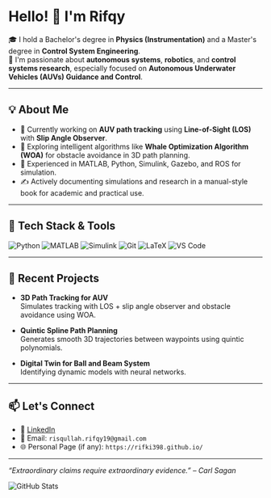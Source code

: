 # Hello! 👋 I'm Rifqy
🎓 I hold a Bachelor's degree in **Physics (Instrumentation)** and a Master's degree in **Control System Engineering**.  
🚀 I'm passionate about **autonomous systems**, **robotics**, and **control systems research**, especially focused on **Autonomous Underwater Vehicles (AUVs) Guidance and Control**.

---

## 💡 About Me

- 🌊 Currently working on **AUV path tracking** using **Line-of-Sight (LOS)** with **Slip Angle Observer**.
- 🧠 Exploring intelligent algorithms like **Whale Optimization Algorithm (WOA)** for obstacle avoidance in 3D path planning.
- 🧰 Experienced in MATLAB, Python, Simulink, Gazebo, and ROS for simulation.
- ✍️ Actively documenting simulations and research in a manual-style book for academic and practical use.

---

## 🔧 Tech Stack & Tools

![Python](https://img.shields.io/badge/-Python-333?style=flat&logo=python)
![MATLAB](https://img.shields.io/badge/-MATLAB-333?style=flat&logo=mathworks)
![Simulink](https://img.shields.io/badge/-Simulink-333?style=flat&logo=mathworks)
![Git](https://img.shields.io/badge/-Git-333?style=flat&logo=git)
![LaTeX](https://img.shields.io/badge/-LaTeX-333?style=flat&logo=latex)
![VS Code](https://img.shields.io/badge/-VS%20Code-333?style=flat&logo=visual-studio-code)

---

## 📘 Recent Projects

- **3D Path Tracking for AUV**  
  Simulates tracking with LOS + slip angle observer and obstacle avoidance using WOA.

- **Quintic Spline Path Planning**  
  Generates smooth 3D trajectories between waypoints using quintic polynomials.

- **Digital Twin for Ball and Beam System**  
  Identifying dynamic models with neural networks.

---

## 📫 Let's Connect

- 🔗 [LinkedIn](https://www.linkedin.com/in/rifkineufarion/)  
- 📧 Email: `risqullah.rifqy19@gmail.com`  
- 🌐 Personal Page (if any): `https://rifki398.github.io/`

---

_“Extraordinary claims require extraordinary evidence.” – Carl Sagan_

![GitHub Stats](https://github-readme-stats.vercel.app/api?username=rifki398&show_icons=true)
